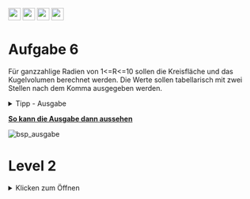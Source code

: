 <a href="https://github.com/hshf1/VorlesungC/discussions"><img src="https://img.shields.io/badge/Allgemein-Q%26A-informational?logo=github" height="25"/></a>
<a href="https://github.com/hshf1/VorlesungC/discussions/categories/02_übungsaufgaben"><img src="https://img.shields.io/badge/Übungsaufgaben-Q%26A-informational?logo=c" height="25"/></a>
<a href="https://github.com/hshf1/VorlesungC/discussions/11"><img src="https://img.shields.io/badge/Aufgabe_bewerten-red?logo=c" height="25"/></a>
<a href="https://moodle.hs-hannover.de/course/view.php?id=20976"><img src="https://img.shields.io/badge/Quizfragen-orange?logo=c" height="25"/></a>

# Aufgabe 6

Für ganzzahlige Radien von 1<=R<=10 sollen die Kreisfläche und das Kugelvolumen berechnet werden. Die Werte sollen tabellarisch mit zwei Stellen nach dem Komma ausgegeben werden.

<details>
<summary>Tipp - Ausgabe</summary>

```printf(\n)``` kann auch in einer Schleife aufgerufen werden! Der Zeilenverschub im printf wird genutzt, um nicht alle Werte in einer Zeile zu haben.

</details>

<ins><b>So kann die Ausgabe dann aussehen</b></ins>
<br />

![bsp_ausgabe](https://user-images.githubusercontent.com/100713757/192162150-2513ec8b-ec8d-40f4-b48e-149712738e56.gif)

# Level 2
<details>
<summary>Klicken zum Öffnen</summary>
  WS 14
  
  Im Mathematik-Lehrbuch für die vierten Klassen an niedersächsischen Grundschulen ist folgende Zahlenfolge aufgeführt, die durch Ihr C-Programm mit geeigneten arithmetischen Operationen (Multiplikation, Subtraktion) bis zur 12. Zahl vervollständigt werden soll:
  
  13 | 5 | 15 | 7 | 21 | … … … … … … | 247
  
Geben Sie das vollständige Listing Ihres Programms an. Lösen Sie dazu folgende Teilaufgaben:
  
a) Entwickeln Sie einen Algorithmus, mit dem die angegebene Zahlenfolge erzeugt und ausgegeben wird. Erstellen Sie hierzu ein Struktogramm.
    
b) Setzen Sie in Ihrem Hauptprogramm den Algorithmus aus Teilaufgabe a) um.
